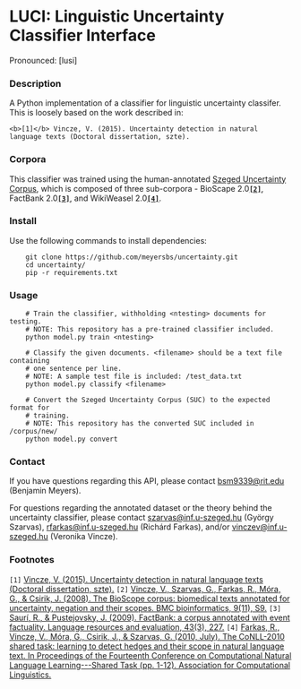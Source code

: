 # LUCI: Linguistic Uncertainty Classifier Interface

Pronounced: &#91;lusi&#93;

### Description

A Python implementation of a classifier for linguistic uncertainty classifer. This is loosely based on the work described in:

```
<b>[1]</b> Vincze, V. (2015). Uncertainty detection in natural language texts (Doctoral dissertation, szte).
```

### Corpora

This classifier was trained using the human-annotated [Szeged Uncertainty Corpus](http://rgai.inf.u-szeged.hu/index.php?lang=en&page=uncertainty), which is composed of three sub-corpora - BioScape 2.0<b>[`[2]`](#f2)</b></sup>, FactBank 2.0<b>[`[3]`](#f3)</b></sup>, and WikiWeasel 2.0<b>[`[4]`](#f4)</b></sup>.

### Install

Use the following commands to install dependencies:

```
    git clone https://github.com/meyersbs/uncertainty.git
    cd uncertainty/
    pip -r requirements.txt
```

### Usage

```
    # Train the classifier, withholding <ntesting> documents for testing.
    # NOTE: This repository has a pre-trained classifier included.
    python model.py train <ntesting>

    # Classify the given documents. <filename> should be a text file containing
    # one sentence per line.
    # NOTE: A sample test file is included: /test_data.txt
    python model.py classify <filename>

    # Convert the Szeged Uncertainty Corpus (SUC) to the expected format for
    # training.
    # NOTE: This repository has the converted SUC included in /corpus/new/
    python model.py convert
```

### Contact
If you have questions regarding this API, please contact [bsm9339@rit.edu](mailto:bsm9339@rit.edu) (Benjamin Meyers).

For questions regarding the annotated dataset or the theory behind the uncertainty classifier, please contact [szarvas@inf.u-szeged.hu](mailto:szarvas@inf.u-szeged.hu) (György Szarvas), [rfarkas@inf.u-szeged.hu](mailto:rfarkas@inf.u-szeged.hu) (Richárd Farkas), and/or [vinczev@inf.u-szeged.hu](mailto:vinczev@inf.u-szeged.hu) (Veronika Vincze).

### Footnotes

<a name="f1">`[1]`</a> [Vincze, V. (2015). Uncertainty detection in natural language texts (Doctoral dissertation, szte).](http://doktori.bibl.u-szeged.hu/2291/1/Vincze_Veronika_tezis.pdf)
<a name="f2">`[2]`</a> [Vincze, V., Szarvas, G., Farkas, R., Móra, G., & Csirik, J. (2008). The BioScope corpus: biomedical texts annotated for uncertainty, negation and their scopes. BMC bioinformatics, 9(11), S9.](https://bmcbioinformatics.biomedcentral.com/articles/10.1186/1471-2105-9-S11-S9)
<a name="f3">`[3]`</a> [Saurí, R., & Pustejovsky, J. (2009). FactBank: a corpus annotated with event factuality. Language resources and evaluation, 43(3), 227.](https://link.springer.com/article/10.1007/s10579-0$)
<a name="f4">`[4]`</a> [Farkas, R., Vincze, V., Móra, G., Csirik, J., & Szarvas, G. (2010, July). The CoNLL-2010 shared task: learning to detect hedges and their scope in natural language text. In Proceedings of the Fourteenth Conference on Computational Natural Language Learning---Shared Task (pp. 1-12). Association for Computational Linguistics.](https://www.researchgate.net/profile/Domonkos_Tikk2/publication/2347862$)
